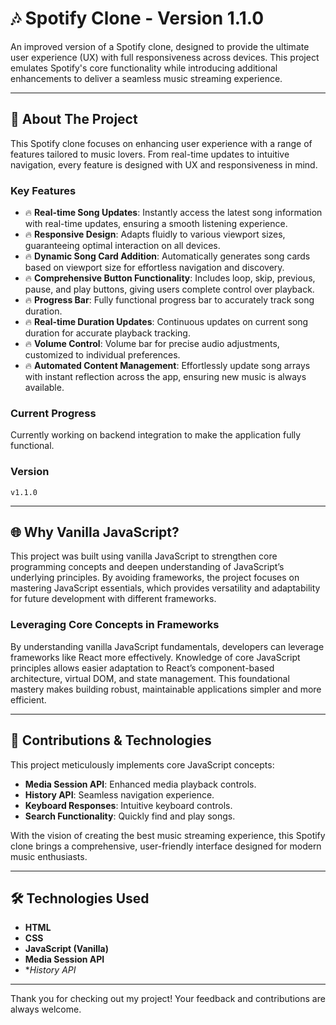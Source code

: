 # 🎶 Spotify Clone - Version 1.1.0

An improved version of a Spotify clone, designed to provide the ultimate user experience (UX) with full responsiveness across devices. This project emulates Spotify's core functionality while introducing additional enhancements to deliver a seamless music streaming experience.

---

## 🚀 About The Project

This Spotify clone focuses on enhancing user experience with a range of features tailored to music lovers. From real-time updates to intuitive navigation, every feature is designed with UX and responsiveness in mind.

### Key Features
- 🔥 **Real-time Song Updates**: Instantly access the latest song information with real-time updates, ensuring a smooth listening experience.
- 🔥 **Responsive Design**: Adapts fluidly to various viewport sizes, guaranteeing optimal interaction on all devices.
- 🔥 **Dynamic Song Card Addition**: Automatically generates song cards based on viewport size for effortless navigation and discovery.
- 🔥 **Comprehensive Button Functionality**: Includes loop, skip, previous, pause, and play buttons, giving users complete control over playback.
- 🔥 **Progress Bar**: Fully functional progress bar to accurately track song duration.
- 🔥 **Real-time Duration Updates**: Continuous updates on current song duration for accurate playback tracking.
- 🔥 **Volume Control**: Volume bar for precise audio adjustments, customized to individual preferences.
- 🔥 **Automated Content Management**: Effortlessly update song arrays with instant reflection across the app, ensuring new music is always available.

### Current Progress
Currently working on backend integration to make the application fully functional.

### Version
`v1.1.0`

---

## 🌐 Why Vanilla JavaScript?

This project was built using vanilla JavaScript to strengthen core programming concepts and deepen understanding of JavaScript’s underlying principles. By avoiding frameworks, the project focuses on mastering JavaScript essentials, which provides versatility and adaptability for future development with different frameworks.

### Leveraging Core Concepts in Frameworks

By understanding vanilla JavaScript fundamentals, developers can leverage frameworks like React more effectively. Knowledge of core JavaScript principles allows easier adaptation to React’s component-based architecture, virtual DOM, and state management. This foundational mastery makes building robust, maintainable applications simpler and more efficient.

---

## 📌 Contributions & Technologies

This project meticulously implements core JavaScript concepts:
- **Media Session API**: Enhanced media playback controls.
- **History API**: Seamless navigation experience.
- **Keyboard Responses**: Intuitive keyboard controls.
- **Search Functionality**: Quickly find and play songs.

With the vision of creating the best music streaming experience, this Spotify clone brings a comprehensive, user-friendly interface designed for modern music enthusiasts.

---

## 🛠️ Technologies Used
- **HTML**
- **CSS**
- **JavaScript (Vanilla)**
- **Media Session API**
- **History API*

---

Thank you for checking out my project! Your feedback and contributions are always welcome.
